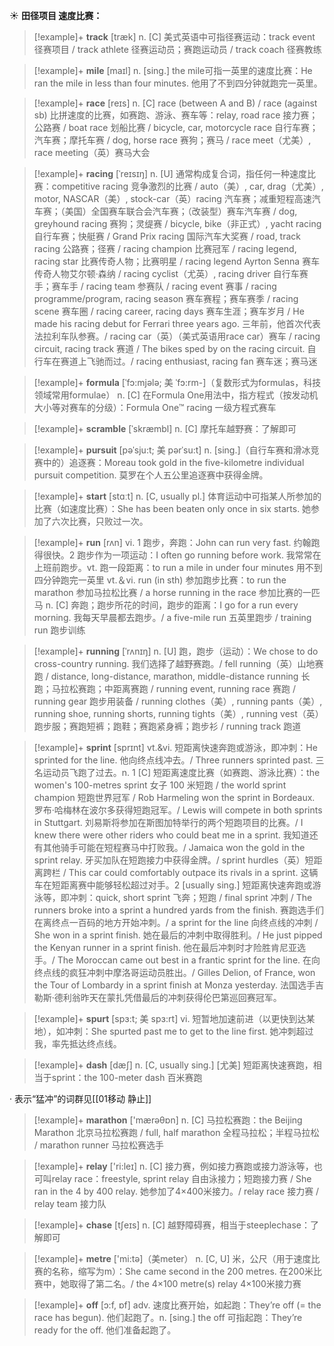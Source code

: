☀ <span class="category">**田径项目 速度比赛：**</span>
>[!example]+ <span class="vocabulary">**track**</span> [træk] 
> <span class="definition">n. [C] 美式英语中可指径赛运动：</span>track event 径赛项目 / track athlete 径赛运动员；赛跑运动员 / track coach 径赛教练

>[!example]+ <span class="vocabulary">**mile**</span> [maɪl] 
> <span class="definition">n. [sing.] the mile可指一英里的速度比赛：</span>He ran the mile in less than four minutes. 他用了不到四分钟就跑完一英里。

>[!example]+ <span class="vocabulary">**race**</span> [reɪs] 
> <span class="definition">n. [C] race (between A and B) / race (against sb) 比拼速度的比赛，如赛跑、游泳、赛车等：</span>relay, road race 接力赛；公路赛 / boat race 划船比赛 / bicycle, car, motorcycle race 自行车赛；汽车赛；摩托车赛 / dog, horse race 赛狗；赛马 / race meet（尤美）, race meeting（英）赛马大会
                      
>[!example]+ <span class="vocabulary">**racing**</span> [ˈreɪsɪŋ]
> <span class="definition">n. [U] 通常构成复合词，指任何一种速度比赛：</span>competitive racing 竞争激烈的比赛 / auto（美）, car, drag（尤美）, motor, NASCAR（美）, stock-car（英）racing 汽车赛；减重短程高速汽车赛；（美国）全国赛车联合会汽车赛；（改装型）赛车汽车赛 / dog, greyhound racing 赛狗；灵缇赛 / bicycle, bike（非正式）, yacht racing 自行车赛；快艇赛 / Grand Prix racing 国际汽车大奖赛 / road, track racing 公路赛；径赛 / racing champion 比赛冠军 / racing legend, racing star 比赛传奇人物；比赛明星 / racing legend Ayrton Senna 赛车传奇人物艾尔顿·森纳 / racing cyclist（尤英）, racing driver 自行车赛手；赛车手 / racing team 参赛队 / racing event 赛事 / racing programme/program, racing season 赛车赛程；赛车赛季 / racing scene 赛车圈 / racing career, racing days 赛车生涯；赛车岁月 / He made his racing debut for Ferrari three years ago. 三年前，他首次代表法拉利车队参赛。/ racing car（英）（美式英语用race car）赛车 / racing circuit, racing track 赛道 / The bikes sped by on the racing circuit. 自行车在赛道上飞驰而过。/ racing enthusiast, racing fan 赛车迷；赛马迷

>[!example]+ <span class="vocabulary">**formula**</span> [ˈfɔ:mjələ; 美 ˈfɔ:rm-]（复数形式为formulas，科技领域常用formulae）
> <span class="definition">n. [C] 在Formula One用法中，指方程式（按发动机大小等对赛车的分级）：</span>Formula One™ racing 一级方程式赛车
           
>[!example]+ <span class="vocabulary">**scramble**</span> [ˈskræmbl]
> <span class="definition">n. [C] 摩托车越野赛：</span>了解即可
           
>[!example]+ <span class="vocabulary">**pursuit**</span> [pəˈsju:t; 美 pərˈsu:t]
> <span class="definition">n. [sing.]（自行车赛和滑冰竞赛中的）追逐赛：</span>Moreau took gold in the five-kilometre individual pursuit competition. 莫罗在个人五公里追逐赛中获得金牌。

>[!example]+ <span class="vocabulary">**start**</span> [stɑːt] 
> <span class="definition">n. [C, usually pl.] 体育运动中可指某人所参加的比赛（如速度比赛）：</span>She has been beaten only once in six starts. 她参加了六次比赛，只败过一次。

>[!example]+ <span class="vocabulary">**run**</span> [rʌn] 
> <span class="definition">vi. 1 跑步，奔跑：</span>John can run very fast. 约翰跑得很快。<span class="definition">2 跑步作为一项运动：</span>I often go running before work. 我常常在上班前跑步。<span class="definition">vt. 跑一段距离：</span>to run a mile in under four minutes 用不到四分钟跑完一英里 <span class="definition">vt.＆vi. run (in sth) 参加跑步比赛：</span>to run the marathon 参加马拉松比赛 / a horse running in the race 参加比赛的一匹马 <span class="definition">n. [C] 奔跑；跑步所花的时间，跑步的距离：</span>I go for a run every morning. 我每天早晨都去跑步。/ a five-mile run 五英里跑步 / training run 跑步训练
                      
>[!example]+ <span class="vocabulary">**running**</span> [ˈrʌnɪŋ]
> <span class="definition">n. [U] 跑，跑步（运动）：</span>We chose to do cross-country running. 我们选择了越野赛跑。/ fell running（英）山地赛跑 / distance, long-distance, marathon, middle-distance running 长跑；马拉松赛跑；中距离赛跑 / running event, running race 赛跑 / running gear 跑步用装备 / running clothes（美）, running pants（美）, running shoe, running shorts, running tights（美）, running vest（英）跑步服；赛跑短裤；跑鞋；赛跑紧身裤；跑步衫 / running track 跑道

>[!example]+ <span class="vocabulary">**sprint**</span> [sprɪnt]
> <span class="definition">vt.&vi. 短距离快速奔跑或游泳，即冲刺：</span>He sprinted for the line. 他向终点线冲去。/ Three runners sprinted past. 三名运动员飞跑了过去。<span class="definition">n. 1 [C] 短距离速度比赛（如赛跑、游泳比赛）：</span>the women's 100-metres sprint 女子 100 米短跑 / the world sprint champion 短跑世界冠军 / Rob Harmeling won the sprint in Bordeaux. 罗布·哈梅林在波尔多获得短跑冠军。/ Lewis will compete in both sprints in Stuttgart. 刘易斯将参加在斯图加特举行的两个短跑项目的比赛。/ I knew there were other riders who could beat me in a sprint. 我知道还有其他骑手可能在短程赛马中打败我。/ Jamaica won the gold in the sprint relay. 牙买加队在短跑接力中获得金牌。/ sprint hurdles（英）短距离跨栏 / This car could comfortably outpace its rivals in a sprint. 这辆车在短距离赛中能够轻松超过对手。<span class="definition">2 [usually sing.] 短距离快速奔跑或游泳等，即冲刺：</span>quick, short sprint 飞奔；短跑 / final sprint 冲刺 / The runners broke into a sprint a hundred yards from the finish. 赛跑选手们在离终点一百码的地方开始冲刺。/ a sprint for the line 向终点线的冲刺 / She won in a sprint finish. 她在最后的冲刺中取得胜利。/ He just pipped the Kenyan runner in a sprint finish. 他在最后冲刺时才险胜肯尼亚选手。/ The Moroccan came out best in a frantic sprint for the line. 在向终点线的疯狂冲刺中摩洛哥运动员胜出。/ Gilles Delion, of France, won the Tour of Lombardy in a sprint finish at Monza yesterday. 法国选手吉勒斯·德利翁昨天在蒙扎凭借最后的冲刺获得伦巴第巡回赛冠军。
           
>[!example]+ <span class="vocabulary">**spurt**</span> [spɜ:t; 美 spɜ:rt]
> <span class="definition">vi. 短暂地加速前进（以更快到达某地），如冲刺：</span>She spurted past me to get to the line first. 她冲刺超过我，率先抵达终点线。

>[!example]+ <span class="vocabulary">**dash**</span> [dæʃ] 
> <span class="definition">n. [C, usually sing.] [尤美] 短距离快速赛跑，相当于sprint：</span>the 100-meter dash 百米赛跑

· 表示“猛冲”的词群见[[01移动 静止]]

>[!example]+ <span class="vocabulary">**marathon**</span> ['mærəθɒn] 
> <span class="definition">n. [C] 马拉松赛跑：</span>the Beijing Marathon 北京马拉松赛跑 / full, half marathon 全程马拉松；半程马拉松 / marathon runner 马拉松赛选手

>[!example]+ <span class="vocabulary">**relay**</span> ['ri:leɪ] 
> <span class="definition">n. [C] 接力赛，例如接力赛跑或接力游泳等，也可叫relay race：</span>freestyle, sprint relay 自由泳接力；短跑接力赛 / She ran in the 4 by 400 relay. 她参加了4×400米接力。/ relay race 接力赛 / relay team 接力队
           
>[!example]+ <span class="vocabulary">**chase**</span> [tʃeɪs]
> <span class="definition">n. [C] 越野障碍赛，相当于steeplechase：</span>了解即可

>[!example]+ <span class="vocabulary">**metre**</span> ['mi:tə]（美meter）
> <span class="definition">n. [C, U] 米，公尺（用于速度比赛的名称，缩写为m）：</span>She came second in the 200 metres. 在200米比赛中，她取得了第二名。/ the 4×100 metre(s) relay 4×100米接力赛

>[!example]+ <span class="vocabulary">**off**</span> [ɔ:f, ɒf] 
> <span class="definition">adv. 速度比赛开始，如起跑：</span>They’re off (= the race has begun). 他们起跑了。<span class="definition">n. [sing.] the off 可指起跑：</span>They’re ready for the off. 他们准备起跑了。

